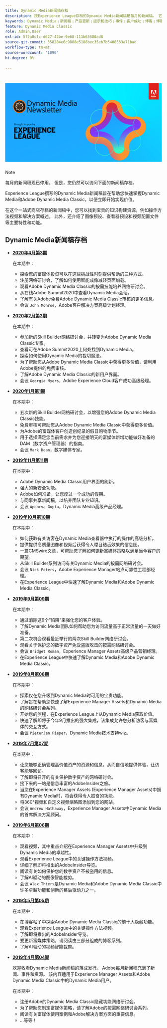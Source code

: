 ```yaml
---
title: Dynamic Media新闻稿存档
description: 按Experience League存档的Dynamic Media新闻稿是每月的新闻稿。 它旨在帮助您快速掌握Dynamic Media和Adobe Dynamic Media Classic，以便立即实现价值。 存档的新闻稿包含宝贵的、现已停用的一站式新闻稿中提供的知识构建资源。 存档的新闻稿包括操作方法视频和解决方案概述。 此外，还介绍了图像预设、查看器预设和视频配置文件等主要特性和功能。
keywords: Dynamic Media；新闻稿；产品更新；提示和技巧；事件；客户成功；博客；博客；图像；视频；功能
feature: Dynamic Media Classic
role: Admin,User
exl-id: 5f2a0cfc-d627-42be-9e68-111b65680ad8
source-git-commit: 358284e6c9888e5188bec35eb7b5408563a71bad
workflow-type: tm+mt
source-wordcount: '1090'
ht-degree: 0%

---
```



# ![Dynamic Media新闻稿徽标](/help/assets/dynamic-media-newsletter-logo.png)

>[!NOTE]
>
>每月的新闻稿现已停用。 但是，您仍然可以访问下面的新闻稿存档。

Experience League撰写的Dynamic Media新闻稿旨在帮助您快速掌握Dynamic Media和Adobe Dynamic Media Classic，以便立即开始实现价值。

在这个一站式商店存档的新闻稿中，您可以找到宝贵的知识构建资源，例如操作方法视频和解决方案概述。 此外，还介绍了图像预设、查看器预设和视频配置文件等主要特性和功能。

<!-- microsite demo page https://experienceleague.adobe.com/tools/dynamic-media-demo/index.html -->

<!-- ## Get inspired. Stay informed.

[Sign up](https://www.adobe.com/subscription/dynamic-media-newsletter.html) to receive the Dynamic Media newsletter on a monthly basis in your inbox. -->

## Dynamic Media新闻稿存档

<!-- * **[May 2020, Issue 4](https://expleague.azureedge.net/assets/aem/Experience-Insider-vol.31.html)**

    In this issue:

    * What business continuity means in uncertain times.
    * Key takeaways from the first all-digital Adobe Summit.
    * Must-watch Experience Manager breakout sessions.
    * Summit customer spotlight: Under Armour.
    * Never miss an Experience Insider webinar.
    * Public sector spotlight: The urgent need for digital enrollment.
    * Look what's new in Experience Manager Innovation.
    * Build your Experience Manager skills *live* with the Adobe pros.
    * Connect with the Adobe Experience Manager Community.
    * Fast-track your Adobe expertise with Adobe Experience League. -->

* **[2020年4月第3期](https://experienceleague.adobe.com/tools/dynamic-media-demo/newsletter/Dynamic_Media_Newsletter_04_2020_April.html)**

   在本期中：

   * 探索您的富媒体投资可以在这些挑战性时刻提供帮助的三种方式。
   * 注册网络研讨会，了解如何使用智能成像减轻页面加载。
   * 观看Adobe Dynamic Media Classic的按需技能培养网络研讨会。
   * 从在线Adobe Summit2020中查看Dynamic Media会话。
   * 了解有关Adobe免费Adobe Dynamic Media Classic审核的更多信息。
   * 会议 `John Monroe`，Adobe客户解决方案高级计划经理。

* **[2020年2月第2期](https://experienceleague.adobe.com/tools/dynamic-media-demo/newsletter/Dynamic_Media_Newsletter_02_2020_Feb.html)**

   在本期中：

   * 参加新的Skill Builder网络研讨会，并转变为Adobe Dynamic Media Classic专家。
   * 查看可在Adobe Summit2020上何处找到Dynamic Media。
   * 探索如何使用Dynamic Media的裁切魔法。
   * 为了帮助您从Adobe Dynamic Media Classic中获得更多价值，请利用Adobe提供的免费审核。
   * 了解Adobe Dynamic Media Classic的新用户界面。
   * 会议 `Georgia Myers`，Adobe Experience Cloud客户成功高级经理。

* **[2020年1月第1期](https://experienceleague.adobe.com/tools/dynamic-media-demo/newsletter/Dynamic_Media_Newsletter_01_2020_Jan.html)**

   在本期中：

   * 五次新的Skill Builder网络研讨会，以增强您的Adobe Dynamic Media Classic技能。
   * 免费审核可帮助您从Adobe Dynamic Media Classic中获得更多价值。
   * 为Adobe的富媒体客户创造创纪录的假日购物季节。
   * 用于选择满足您当前需求并为您迎接明天的富媒体新增功能做好准备的DAM（数字资产管理器）的指南。
   * 会议 `Mark Dean`，数字媒体专家。

* **[2019年11月第11期](https://experienceleague.adobe.com/tools/dynamic-media-demo/newsletter/Dynamic_Media_Newsletter_11_2019_Nov.html)**

   在本期中：

   * Adobe Dynamic Media Classic用户界面的刷新。
   * 强大的新安全功能。
   * Adobe如何准备，让您度过一个成功的假期。
   * 与同事共享新闻稿，以培养团队专业知识。
   * 会议 `Apoorva Gupta`，Dynamic Media高级产品经理。

* **[2019年10月第10期](https://experienceleague.adobe.com/tools/dynamic-media-demo/newsletter/Dynamic_Media_Newsletter_10_2019_Oct.html)**

   在本期中：

   * 如何获取有关访客在Dynamic Media查看器中执行的操作的高级分析。
   * 提供提供高质量图像和视频后获得令人瞠目结舌效果的信息图。
   * 一篇CMSwire文章，可帮助您了解如何更新富媒体策略以满足当今客户的期望。
   * 从Skill Builder系列访问有关Dynamic Media的按需网络研讨会。
   * 会议 `Nick Peters`，Adobe Experience Manager站点可靠性工程部经理。
   * 在Experience League中快速了解Dynamic Media和Adobe Dynamic Media Classic。

* **[2019年9月第09期](https://experienceleague.adobe.com/tools/dynamic-media-demo/newsletter/Dynamic_Media_Newsletter_09_2019_Sept.html)**

   在本期中：

   * 通过消除这9个“陷阱”来强化您的客户体验。
   * 了解Dynamic Media团队如何帮助您为访问流量高于正常流量的一天做好准备。
   * 第二次机会观看最近举行的两次Skill Builder网络研讨会。
   * 观看关于保护您的数字资产免受盗版攻击的按需网络研讨会。
   * 会议 `Bridget Roman`，Experience Manager Assets高级产品营销经理。
   * 在Experience League中快速了解Dynamic Media和Adobe Dynamic Media Classic。

* **[2019年8月第08期](https://experienceleague.adobe.com/tools/dynamic-media-demo/newsletter/Dynamic_Media_Newsletter_08_2019_Aug.html)**

   在本期中：

   * 探索仅在您升级到Dynamic Media时可用的宝贵功能。
   * 了解旨在帮助您快速了解Experience Manager Assets和Dynamic Media的网络研讨会系列。
   * 开始您的旅程，在Experience League上从Dynamic Media获取价值。
   * 快速了解即将于今年9月推出的强大集成，该集成允许您分析访客与富媒体的交互方式。
   * 会议 `PieterJan Pieper`，Dynamic Media技术支持wiz。

* **[2019年7月第07期](https://experienceleague.adobe.com/tools/dynamic-media-demo/newsletter/Dynamic_Media_Newsletter_07_2019_July.html)**

   在本期中：

   * 让您能够正确管理高价值资产的资源和信息，从而自信地提供体验，让访客能够回访。
   * 了解即将召开的有关保护数字资产的网络研讨会。
   * 接下来的一站是信息丰富的AdobeInsider之旅。
   * 当您在Experience Manager Assets (Experience Manager Assets)中拥有Dynamic Media时，将会获得令人振奋的功能。
   * 将360°视频和自定义视频缩略图添加到您的网站。
   * 会议 `Andrew Hathaway`，Experience Manager Assets中Dynamic Media的首席解决方案顾问。

* **[2019年6月第06期](https://experienceleague.adobe.com/tools/dynamic-media-demo/newsletter/Dynamic_Media_Newsletter_06_2019_June.html)**

   在本期中：

   * 观看视频，其中重点介绍在Experience Manager Assets中升级到Dynamic Media的卓越性。
   * 观看Experience League中的关键操作方法视频。
   * 详细了解即将推出的AdobeInsider导览。
   * 阅读有关如何保护您的数字资产不被盗用的信息。
   * 了解AI驱动的图像智能裁剪。
   * 会议 `Alex Thiers`是Dynamic Media和Adobe Dynamic Media Classic中许多卓越功能和创新的幕后驱动力之一。

* **[2019年5月第05期](https://experienceleague.adobe.com/tools/dynamic-media-demo/newsletter/Dynamic_Media_Newsletter_05_2019_May.html)**

   在本期中：

   * 在博客帖子中探索Adobe Dynamic Media Classic的前十大隐藏功能。
   * 观看Experience League中的关键操作方法视频。
   * 了解即将推出的AdobeInsider导览。
   * 要更新富媒体策略，请阅读由三部分组成的博客系列。
   * 了解AI驱动的视频智能裁剪。

* **[2019年4月第04期](https://experienceleague.adobe.com/tools/dynamic-media-demo/newsletter/Dynamic_Media_Newsletter_04_2019_April.html)**

   欢迎收看Dynamic Media新闻稿的落成发行。 Adobe每月新闻稿充满了新闻、事件和资源。 该内容适用于Experience Manager Assets和Adobe Dynamic Media Classic中的Dynamic Media用户。

   在本期中：

   * 注册Adobe的Dynamic Media Classic隐藏功能网络研讨会。
   * 为了帮助您制定富媒体策略，请了解Adobe的按需网络研讨会系列。
   * 阅读有关富媒体使用案例和Adobe解决方案方面的重要信息。
   * ...等等！


